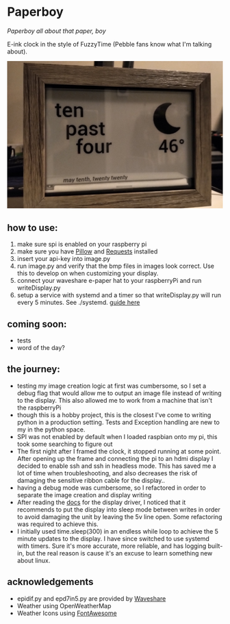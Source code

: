 # Paperboy

*Paperboy all about that paper, boy*

E-ink clock in the style of FuzzyTime (Pebble fans know what I'm talking about).

![paperboy](./images/paperboy.png)

## how to use:

1. make sure spi is enabled on your raspberry pi
2. make sure you have [Pillow](https://pillow.readthedocs.io/en/stable/) and [Requests](https://requests.readthedocs.io/en/master/) installed
3. insert your api-key into image.py
4. run image.py and verify that the bmp files in images look correct. Use this to develop on when customizing your display.
5. connect your waveshare e-paper hat to your raspberryPi and run writeDisplay.py
6. setup a service with systemd and a timer so that writeDisplay.py will run every 5 minutes. See ./systemd. [guide here](https://www.certdepot.net/rhel7-use-systemd-timers/)

## coming soon:
- tests
- word of the day?

## the journey:
- testing my image creation logic at first was cumbersome, so I set a debug flag that would allow me to output an image file instead of writing to the display. This also allowed me to work from a machine that isn't the raspberryPi
- though this is a hobby project, this is the closest I've come to writing python in a production setting. Tests and Exception handling are new to my in the python space. 
- SPI was not enabled by default when I loaded raspbian onto my pi, this took some searching to figure out
- The first night after I framed the clock, it stopped running at some point. After opening up the frame and connecting the pi to an hdmi display I decided to enable ssh and ssh in headless mode. This has saved me a lot of time when troubleshooting, and also decreases the risk of damaging the sensitive ribbon cable for the display..
- having a debug mode was cumbersome, so I refactored in order to separate the image creation and display writing
- After reading the [docs](https://www.waveshare.com/wiki/E-Paper_Driver_HAT) for the display driver, I noticed that it recommends to put the display into sleep mode between writes in order to avoid damaging the unit by leaving the 5v line open. Some refactoring was required to achieve this.
- I initially used time.sleep(300) in an endless while loop to achieve the 5 minute updates to the display. I have since switched to use systemd with timers. Sure it's more accurate, more reliable, and has logging built-in, but the real reason is cause it's an excuse to learn something new about linux.

## acknowledgements
- epidif.py and epd7in5.py are provided by [Waveshare](https://github.com/waveshare/e-Paper)
- Weather using OpenWeatherMap
- Weather Icons using [FontAwesome](https://fontawesome.com/)
